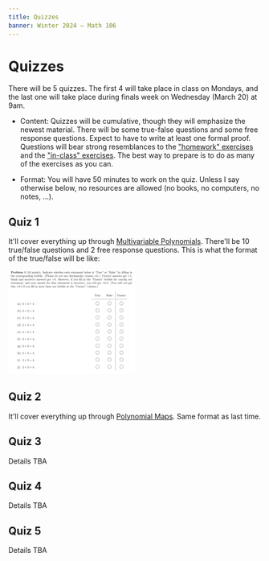```yaml
---
title: Quizzes
banner: Winter 2024 — Math 106
---
```


# Quizzes

There will be 5 quizzes. The first 4 will take place in class on Mondays, and the last one will take place during finals week on Wednesday (March 20) at 9am.

* Content: Quizzes will be cumulative, though they will emphasize the newest material. There will be some true-false questions and some free response questions. Expect to have to write at least one formal proof. Questions will bear strong resemblances to the ["homework" exercises](content) and the ["in-class" exercises](index#schedule). The best way to prepare is to do as many of the exercises as you can. 

* Format: You will have 50 minutes to work on the quiz. Unless I say otherwise below, no resources are allowed (no books, no computers, no notes, ...). 

## Quiz 1

It'll cover everything up through [Multivariable Polynomials](content#multivariable-polynomials). There'll be 10 true/false questions and 2 free response questions. This is what the format of the true/false will be like:

<img src="q1-tf.png" width="50%"/>

## Quiz 2

It'll cover everything up through [Polynomial Maps](content#polynomial-maps). Same format as last time. 

## Quiz 3

Details TBA

## Quiz 4

Details TBA

## Quiz 5

Details TBA

